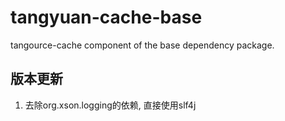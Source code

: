 # tangyuan-cache-base

tangource-cache component of the base dependency package.


## 版本更新

1. 去除org.xson.logging的依赖, 直接使用slf4j

